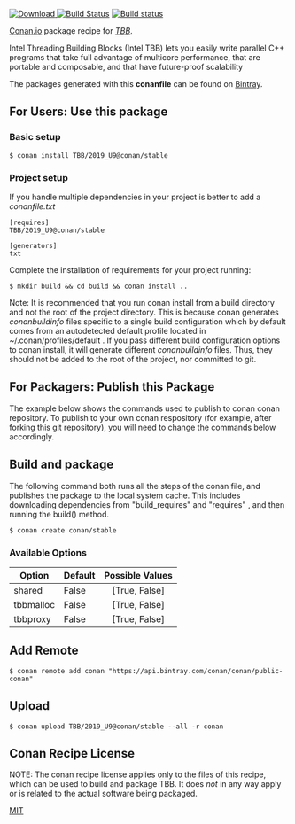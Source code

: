 [![Download](https://api.bintray.com/packages/conan/public-conan/TBB%3Aconan/images/download.svg) ](https://bintray.com/conan/public-conan/TBB%3Aconan/_latestVersion)
[![Build Status](https://travis-ci.org/conan/conan-TBB.svg?branch=stable%2F2019_U9)](https://travis-ci.org/conan/conan-TBB)
[![Build status](https://ci.appveyor.com/api/projects/status/github/conan/conan-TBB?branch=stable%2F2019_U9&svg=true)](https://ci.appveyor.com/project/conan/conan-TBB)

[Conan.io](https://conan.io) package recipe for [*TBB*](https://github.com/intel/tbb).

Intel Threading Building Blocks (Intel TBB) lets you easily write parallel C++
programs that take full advantage of multicore performance, that are portable and composable, and
that have future-proof scalability

The packages generated with this **conanfile** can be found on [Bintray](https://bintray.com/conan/public-conan/TBB%3Aconan).

## For Users: Use this package

### Basic setup

    $ conan install TBB/2019_U9@conan/stable

### Project setup

If you handle multiple dependencies in your project is better to add a *conanfile.txt*

    [requires]
    TBB/2019_U9@conan/stable

    [generators]
    txt

Complete the installation of requirements for your project running:

    $ mkdir build && cd build && conan install ..

Note: It is recommended that you run conan install from a build directory and not the root of the project directory.  This is because conan generates *conanbuildinfo* files specific to a single build configuration which by default comes from an autodetected default profile located in ~/.conan/profiles/default .  If you pass different build configuration options to conan install, it will generate different *conanbuildinfo* files.  Thus, they should not be added to the root of the project, nor committed to git.

## For Packagers: Publish this Package

The example below shows the commands used to publish to conan conan repository. To publish to your own conan respository (for example, after forking this git repository), you will need to change the commands below accordingly.

## Build and package

The following command both runs all the steps of the conan file, and publishes the package to the local system cache.  This includes downloading dependencies from "build_requires" and "requires" , and then running the build() method.

    $ conan create conan/stable


### Available Options
| Option        | Default | Possible Values  |
| ------------- |:----------------- |:------------:|
| shared      | False |  [True, False] |
| tbbmalloc      | False |  [True, False] |
| tbbproxy      | False |  [True, False] |

## Add Remote

    $ conan remote add conan "https://api.bintray.com/conan/conan/public-conan"

## Upload

    $ conan upload TBB/2019_U9@conan/stable --all -r conan


## Conan Recipe License

NOTE: The conan recipe license applies only to the files of this recipe, which can be used to build and package TBB.
It does *not* in any way apply or is related to the actual software being packaged.

[MIT](https://github.com/conan-community/conan-tbb.git/blob/testing/2019_U9/LICENSE.md)
